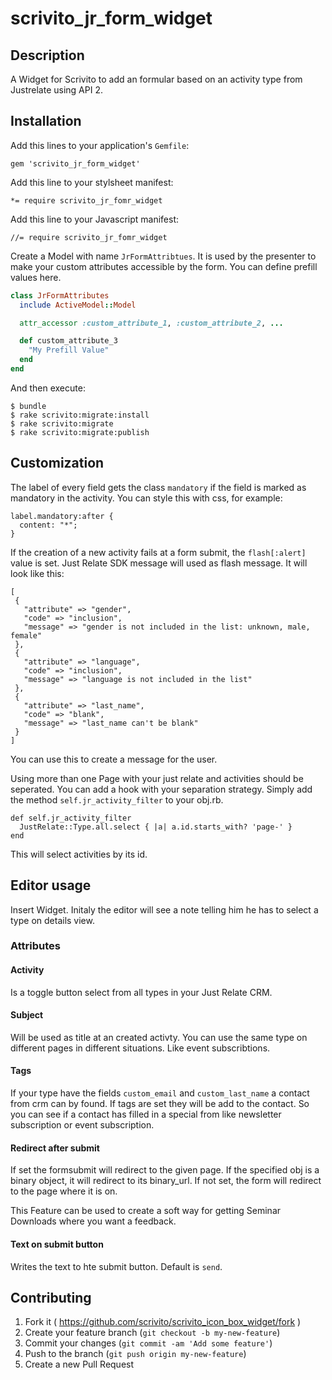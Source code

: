 # scrivito_jr_form_widget

## Description

A Widget for Scrivito to add an formular based on an activity type from Justrelate using API 2.

## Installation

Add this lines to your application's `Gemfile`:

    gem 'scrivito_jr_form_widget'

Add this line to your stylsheet manifest:
    
    *= require scrivito_jr_fomr_widget

Add this line to your Javascript manifest:

    //= require scrivito_jr_fomr_widget    

Create a Model with name `JrFormAttribtues`. It is used by the presenter to make your custom attributes accessible by the form. You can define prefill values here.

```ruby
class JrFormAttributes
  include ActiveModel::Model

  attr_accessor :custom_attribute_1, :custom_attribute_2, ...

  def custom_attribute_3
    "My Prefill Value"
  end
end
```

And then execute:

    $ bundle
    $ rake scrivito:migrate:install
    $ rake scrivito:migrate
    $ rake scrivito:migrate:publish

## Customization

The label of every field gets the class `mandatory` if the field is marked as mandatory in the activity. You can style this with css, for example:

    label.mandatory:after {
      content: "*";
    }

If the creation of a new activity fails at a form submit, the `flash[:alert]` value is set. Just Relate SDK message will used as flash message. It will look like this:

    [
     {
       "attribute" => "gender",
       "code" => "inclusion",
       "message" => "gender is not included in the list: unknown, male, female"
     },
     {
       "attribute" => "language",
       "code" => "inclusion",
       "message" => "language is not included in the list"
     },
     {
       "attribute" => "last_name",
       "code" => "blank",
       "message" => "last_name can't be blank"
     }
    ]

You can use this to create a message for the user.

Using more than one Page with your just relate and activities should be seperated. You can add a hook with your separation strategy. Simply add the method `self.jr_activity_filter` to your obj.rb.

    def self.jr_activity_filter
      JustRelate::Type.all.select { |a| a.id.starts_with? 'page-' }
    end

This will select activities by its id.

## Editor usage

Insert Widget. Initaly the editor will see a note telling him he has to select a type on details view.

### Attributes

#### Activity

Is a toggle button select from all types in your Just Relate CRM.

#### Subject

Will be used as title at an created activty. You can use the same type on different pages in different situations. Like event subscribtions.

#### Tags

If your type have the fields `custom_email` and `custom_last_name` a contact from crm can by found. If tags are set they will be add to the contact. So you can see if a contact has filled in a special from like newsletter subscription or event subscription.

#### Redirect after submit

If set the formsubmit will redirect to the given page. If the specified obj is a binary object, it will redirect to its binary_url. If not set, the form will redirect to the page where it is on.

This Feature can be used to create a soft way for getting Seminar Downloads where you want a feedback.

#### Text on submit button

Writes the text to hte submit button. Default is `send`.

## Contributing

1. Fork it ( https://github.com/scrivito/scrivito_icon_box_widget/fork )
2. Create your feature branch (`git checkout -b my-new-feature`)
3. Commit your changes (`git commit -am 'Add some feature'`)
4. Push to the branch (`git push origin my-new-feature`)
5. Create a new Pull Request